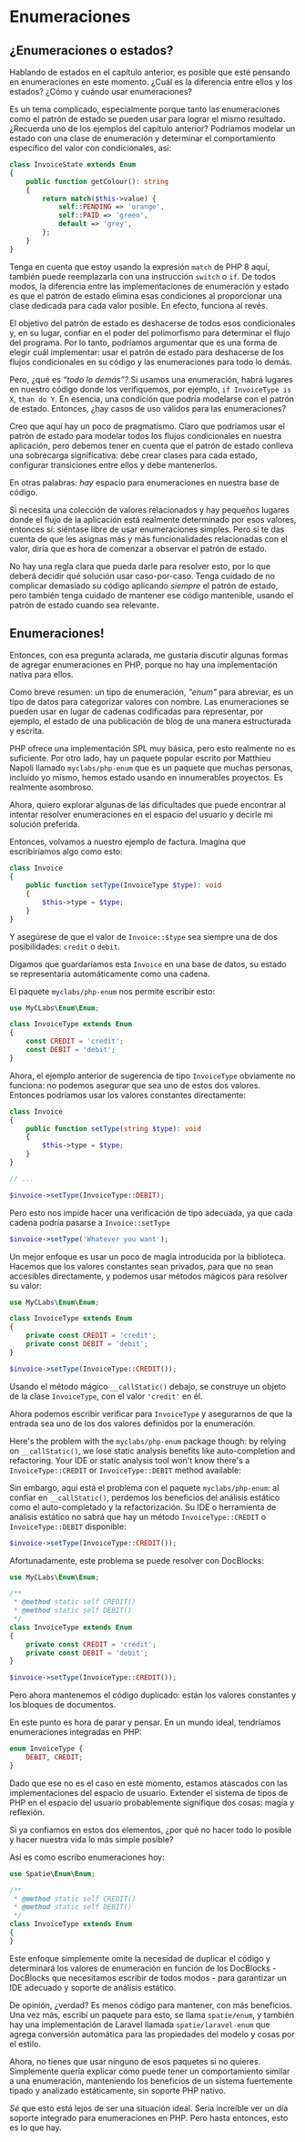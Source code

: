 # Enumeraciones

## ¿Enumeraciones o estados?

Hablando de estados en el capítulo anterior, es posible que esté pensando en enumeraciones en este momento. ¿Cuál es la diferencia entre ellos y los estados? ¿Cómo y cuándo usar enumeraciones?

Es un tema complicado, especialmente porque tanto las enumeraciones como el patrón de estado se pueden usar para lograr el mismo resultado. ¿Recuerda uno de los ejemplos del capítulo anterior? Podríamos modelar un estado con una clase de enumeración y determinar el comportamiento específico del valor con condicionales, así:

```php
class InvoiceState extends Enum
{
    public function getColour(): string
    {
        return match($this->value) {
            self::PENDING => 'orange',
            self::PAID => 'green',
            default => 'grey',
        };
    }
}
```
Tenga en cuenta que estoy usando la expresión `match` de PHP 8 aquí, también puede reemplazarla con una instrucción `switch` o `if`.
De todos modos, la diferencia entre las implementaciones de enumeración y estado es que el patrón de estado elimina esas condiciones al proporcionar una clase dedicada para cada valor posible. En efecto, funciona al revés.

El objetivo del patrón de estado es deshacerse de todos esos condicionales y, en su lugar, confiar en el poder del polimorfismo para determinar el flujo del programa. Por lo tanto, podríamos argumentar que es una forma de elegir cuál implementar: usar el patrón de estado para deshacerse de los flujos condicionales en su código y las enumeraciones para todo lo demás.

Pero, ¿qué es _“todo lo demás”?_ Si usamos una enumeración, habrá lugares en nuestro código donde los verifiquemos, por ejemplo, `if InvoiceType is X`, `than do Y`. En esencia, una condición que podría modelarse con el patrón de estado. Entonces, ¿hay casos de uso válidos para las enumeraciones?

Creo que aquí hay un poco de pragmatismo. Claro que podríamos usar el patrón de estado para modelar todos los flujos condicionales en nuestra aplicación, pero debemos tener en cuenta que el patrón de estado conlleva una sobrecarga significativa: debe crear clases para cada estado, configurar transiciones entre ellos y debe mantenerlos.

En otras palabras: _hay_ espacio para enumeraciones en nuestra base de código.

Si necesita una colección de valores relacionados y hay pequeños lugares donde el flujo de la aplicación está realmente determinado por esos valores, entonces sí: siéntase libre de usar enumeraciones simples. Pero si te das cuenta de que les asignas más y más funcionalidades relacionadas con el valor, diría que es hora de comenzar a observar el patrón de estado.

No hay una regla clara que pueda darle para resolver esto, por lo que deberá decidir qué solución usar caso-por-caso. Tenga cuidado de no complicar demasiado su código aplicando _siempre_ el patrón de estado, pero también tenga cuidado de mantener ese código mantenible, usando el patrón de estado cuando sea relevante.

## Enumeraciones!

Entonces, con esa pregunta aclarada, me gustaría discutir algunas formas de agregar enumeraciones en PHP, porque no hay una implementación nativa para ellos.

Como breve resumen: un tipo de enumeración, _"enum"_ para abreviar, es un tipo de datos para categorizar valores con nombre. Las enumeraciones se pueden usar en lugar de cadenas codificadas para representar, por ejemplo, el estado de una publicación de blog de una manera estructurada y escrita.

PHP ofrece una implementación SPL muy básica, pero esto realmente no es suficiente. Por otro lado, hay un paquete popular escrito por Matthieu Napoli llamado `myclabs/php-enum` que es un paquete que muchas personas, incluido yo mismo, hemos estado usando en innumerables proyectos. Es realmente asombroso.

Ahora, quiero explorar algunas de las dificultades que puede encontrar al intentar resolver enumeraciones en el espacio del usuario y decirle mi solución preferida.

Entonces, volvamos a nuestro ejemplo de factura. Imagina que escribiríamos algo como esto:

```php
class Invoice
{
    public function setType(InvoiceType $type): void
    {
        $this->type = $type;
    }
}
```
Y asegúrese de que el valor de `Invoice::$type` sea siempre una de dos posibilidades: `credit` o `debit`.

Digamos que guardaríamos esta `Invoice` en una base de datos, su estado se representaría automáticamente como una cadena.

El paquete `myclabs/php-enum` nos permite escribir esto:

```php
use MyCLabs\Enum\Enum;

class InvoiceType extends Enum
{
    const CREDIT = 'credit';
    const DEBIT = 'debit';
}
```
Ahora, el ejemplo anterior de sugerencia de tipo `InvoiceType` obviamente no funciona: no podemos asegurar que sea uno de estos dos valores. Entonces podríamos usar los valores constantes directamente:

```php
class Invoice
{
    public function setType(string $type): void
    {
        $this->type = $type;
    }
}

// ...

$invoice->setType(InvoiceType::DEBIT);
```
Pero esto nos impide hacer una verificación de tipo adecuada, ya que cada cadena podría pasarse a `Invoice::setType`

```php
$invoice->setType('Whatever you want');
```
Un mejor enfoque es usar un poco de magia introducida por la biblioteca. Hacemos que los valores constantes sean privados, para que no sean accesibles directamente, y podemos usar métodos mágicos para resolver su valor:
```php
use MyCLabs\Enum\Enum;

class InvoiceType extends Enum
{
    private const CREDIT = 'credit';
    private const DEBIT = 'debit';
}

$invoice->setType(InvoiceType::CREDIT());
```
Usando el método mágico `__callStatic()` debajo, se construye un objeto de la clase `InvoiceType`, con el valor `'credit'` en él.

Ahora podemos escribir verificar para `InvoiceType` y asegurarnos de que la entrada sea uno de los dos valores definidos por la enumeración.

Here's the problem with the `myclabs/php-enum` package though: by relying on `__callStatic()`, we lose static analysis benefits like auto-completion and refactoring. Your IDE or static analysis tool won't know there's a `InvoiceType::CREDIT` or `InvoiceType::DEBIT` method available:

Sin embargo, aquí está el problema con el paquete `myclabs/php-enum`: al confiar en `__callStatic()`, perdemos los beneficios del análisis estático como el auto-completado y la refactorización. Su IDE o herramienta de análisis estático no sabrá que hay un método `InvoiceType::CREDIT` o `InvoiceType::DEBIT` disponible:

```php
$invoice->setType(InvoiceType::CREDIT());
```
Afortunadamente, este problema se puede resolver con DocBlocks:
```php
use MyCLabs\Enum\Enum;

/**
 * @method static self CREDIT()
 * @method static self DEBIT()
 */
class InvoiceType extends Enum
{
    private const CREDIT = 'credit';
    private const DEBIT = 'debit';
}

$invoice->setType(InvoiceType::CREDIT());
```
Pero ahora mantenemos el código duplicado: están los valores constantes y los bloques de documentos.

En este punto es hora de parar y pensar. En un mundo ideal, tendríamos enumeraciones integradas en PHP:
```php
enum InvoiceType {
    DEBIT, CREDIT;
}
```
Dado que ese no es el caso en este momento, estamos atascados con las implementaciones del espacio de usuario. Extender el sistema de tipos de PHP en el espacio del usuario probablemente signifique dos cosas: magia y reflexión.

Si ya confiamos en estos dos elementos, ¿por qué no hacer todo lo posible y hacer nuestra vida lo más simple posible?

Así es como escribo enumeraciones hoy:

```php
use Spatie\Enum\Enum;

/**
 * @method static self CREDIT()
 * @method static self DEBIT()
 */
class InvoiceType extends Enum
{
}
```

Este enfoque simplemente omite la necesidad de duplicar el código y determinará los valores de enumeración en función de los DocBlocks - DocBlocks que necesitamos escribir de todos modos - para garantizar un IDE adecuado y soporte de análisis estático.

De opinión, ¿verdad? Es menos código para mantener, con más beneficios. Una vez más, escribí un paquete para esto, se llama `spatie/enum`, y también hay una implementación de Laravel llamada `spatie/laravel-enum` que agrega conversión automática para las propiedades del modelo y cosas por el estilo.

Ahora, no tienes que usar ninguno de esos paquetes si no quieres. Simplemente quería explicar cómo puede tener un comportamiento similar a una enumeración, manteniendo los beneficios de un sistema fuertemente tipado y analizado estáticamente, sin soporte PHP nativo.

_Sé_ que esto está lejos de ser una situación ideal. Sería increíble ver un día soporte integrado para enumeraciones en PHP. Pero hasta entonces, esto es lo que hay.

